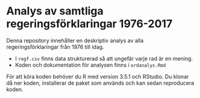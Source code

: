 # Analys av samtliga regeringsförklaringar 1976-2017
Denna repository innehåller en deskriptiv analys av alla regeringsförklaringar från 1976 till idag.

- I `regf.csv` finns data strukturerad så att ungefär varje rad är en mening.
- Koden och dokumentation för analysen finns i `ordanalys.Rmd`

För att köra koden behöver du R med version 3.5.1 och RStudio. Du klonar då ner koden, installerar de paket som används och kan sedan reproducera koden.
